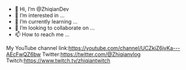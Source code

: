 - 👋 Hi, I’m @ZhiqianDev
- 👀 I’m interested in ...
- 🌱 I’m currently learning ...
- 💞️ I’m looking to collaborate on ...
- 📫 How to reach me ...

<!---
ZhiqianDev/ZhiqianDev is a ✨ special ✨ repository because its `README.md` (this file) appears on your GitHub profile.
You can click the Preview link to take a look at your changes.
--->
My YouTube channel link:https://youtube.com/channel/UCZkjZ6jyKa---AEcFwQZ6bw
Twitter:https://twitter.com/@Zhiqianvlog
Twitch:https://www.twitch.tv/zhiqiantwitch
